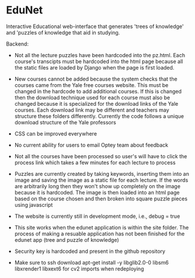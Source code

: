 # EduNet
Interactive Educational web-interface that generates 'trees of knowledge' and 'puzzles of knowledge that aid in studying.

Backend:
- Not all the lecture puzzles have been hardcoded into the pz.html. Each course's transcipts must be hardcoded into the html
page because all the static files are loaded by Django when the page is first loaded.

- New courses cannot be added because the system checks that the courses came from the Yale free courses website. This must be
changed in the hardcode to add additional courses. If this is changed then the download technique used for each course must
also be changed because it is specialized for the download links of the Yale courses. Each download link may be different
and teachers may structure these folders differently. Currently the code follows a unique download structure of the Yale
professors

- CSS can be improved everywhere

- No current ability for users to email Optey team about feedback

- Not all the courses have been processed so user's will have to click the process link which takes a few minutes for each
lecture to process

- Puzzles are currently created by taking keywords, inserting them into an image and saving the image as a static file for
each lecture. If the words are arbitrarily long then they won't show up completely on the image because it is hardcoded. The
image is then loaded into an html page based on the course chosen and then broken into square puzzle pieces using javascript

- The website is currently still in development mode, i.e., debug = true

- This site works when the edunet application is within the site folder. The process of making a resuable application has
not been finished for the edunet app (tree and puzzle of knowledge)

- Security key is hardcoded and present in the github repository

- Make sure to ssh download apt-get install -y libglib2.0-0 libsm6 libxrender1 libxext6 for cv2 imports when redeploying
